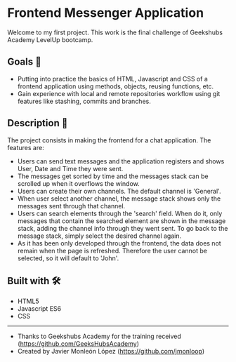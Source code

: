 # Frontend Messenger Application

Welcome to my first project. This work is the final challenge of Geekshubs Academy LevelUp bootcamp.



## Goals 🎯
* Putting into practice the basics of HTML, Javascript and CSS of a frontend application using methods, objects, reusing functions, etc.
* Gain experience with local and remote repositories workflow using git features like stashing, commits and branches.



## Description 🚀

The project consists in making the frontend for a chat application. 
The features are:
* Users can send text messages and the application registers and shows User, Date and Time they were sent.
* The messages get sorted by time and the messages stack can be scrolled up when it overflows the window.
* Users can create their own channels. The default channel is 'General'.
* When user select another channel, the message stack shows only the messages sent through that channel.
* Users can search elements through the 'search' field. When do it, only messages that contain the searched element are shown in the message stack, adding the channel info through they went sent. To go back to the message stack, simply select the desired channel again.
* As it has been only developed through the frontend, the data does not remain when the page is refreshed. Therefore the user cannot be selected, so it will default to 'John'.



## Built with 🛠️

* HTML5
* Javascript ES6
* CSS



---
* Thanks to Geekshubs Academy for the training received (https://github.com/GeeksHubsAcademy)
* Created by Javier Monleón López (https://github.com/jmonloop)

